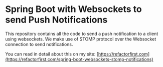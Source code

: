 # Spring Boot with Websockets to send Push Notifications

This repository contains all the code to send a push notification
to a client using websockets. We make use of STOMP protocol over the Websocket connection
to send notifications.

You can read in detail about this on my site: [https://refactorfirst.com](https://refactorfirst.com/spring-boot-websockets-stomp-notifications)